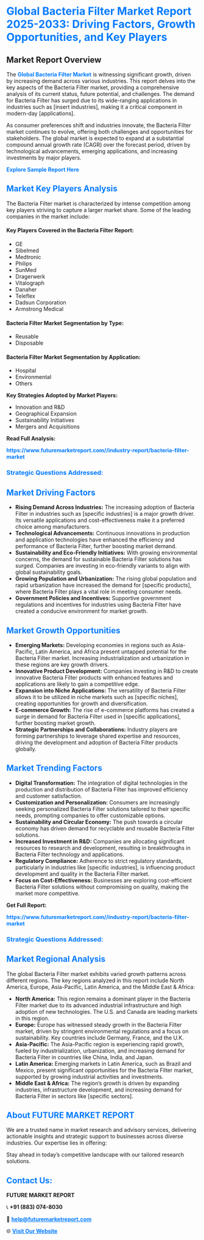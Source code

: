<h1 style="color: #007BFF;">Global Bacteria Filter Market Report 2025-2033: Driving Factors, Growth Opportunities, and Key Players</h1>

<section id="overview">
<h2>Market Report Overview</h2>
<p>The <a href="https://www.futuremarketreport.com//industry-report/bacteria-filter-market" style="color: #007BFF; text-decoration: none;"><strong>Global Bacteria Filter Market</strong></a> is witnessing significant growth, driven by increasing demand across various industries. This report delves into the key aspects of the Bacteria Filter market, providing a comprehensive analysis of its current status, future potential, and challenges. The demand for Bacteria Filter has surged due to its wide-ranging applications in industries such as [insert industries], making it a critical component in modern-day [applications].</p>
<p>As consumer preferences shift and industries innovate, the Bacteria Filter market continues to evolve, offering both challenges and opportunities for stakeholders. The global market is expected to expand at a substantial compound annual growth rate (CAGR) over the forecast period, driven by technological advancements, emerging applications, and increasing investments by major players.</p>
</section>

<section id="overview">
<p><a href="https://www.futuremarketreport.com//request-sample/reportId=79209" style="color: #007BFF; text-decoration: none;"><strong>Explore Sample Report Here</strong></a></p>
</section>

<section id="key-players">
<h2 style="color: #007BFF;">Market Key Players Analysis</h2>
<p>The Bacteria Filter market is characterized by intense competition among key players striving to capture a larger market share. Some of the leading companies in the market include:</p>
<h4>Key Players Covered in the Bacteria Filter Report:</h4>
<ul><li>GE</li><li>Sibelmed</li><li>Medtronic</li><li>Philips</li><li>SunMed</li><li>Dragerwerk</li><li>Vitalograph</li><li>Danaher</li><li>Teleflex</li><li>Dadsun Corporation</li><li>Armstrong Medical</li></ul>
<h4>Bacteria Filter Market Segmentation by Type:</h4>
<ul><li>Reusable</li><li>Disposable</li></ul>

<h4>Bacteria Filter Market Segmentation by Application:</h4>
<ul><li>Hospital</li><li>Environmental</li><li>Others</li></ul>
<p><strong>Key Strategies Adopted by Market Players:</strong></p>
<ul>
<li>Innovation and R&D</li>
<li>Geographical Expansion</li>
<li>Sustainability Initiatives</li>
<li>Mergers and Acquisitions</li>
</ul>
</section>

<section>
<p><strong>Read Full Analysis: </strong></p><a href="https://www.futuremarketreport.com//industry-report/bacteria-filter-market" style="color: #007BFF; text-decoration: none;"><strong>https://www.futuremarketreport.com//industry-report/bacteria-filter-market</strong></a>
<h3 style="color: #007BFF;">Strategic Questions Addressed:</h3>
</section>

<section id="driving-factors">
<h2 style="color: #007BFF;">Market Driving Factors</h2>
<ul>
<li><strong>Rising Demand Across Industries:</strong> The increasing adoption of Bacteria Filter in industries such as [specific industries] is a major growth driver. Its versatile applications and cost-effectiveness make it a preferred choice among manufacturers.</li>
<li><strong>Technological Advancements:</strong> Continuous innovations in production and application technologies have enhanced the efficiency and performance of Bacteria Filter, further boosting market demand.</li>
<li><strong>Sustainability and Eco-Friendly Initiatives:</strong> With growing environmental concerns, the demand for sustainable Bacteria Filter solutions has surged. Companies are investing in eco-friendly variants to align with global sustainability goals.</li>
<li><strong>Growing Population and Urbanization:</strong> The rising global population and rapid urbanization have increased the demand for [specific products], where Bacteria Filter plays a vital role in meeting consumer needs.</li>
<li><strong>Government Policies and Incentives:</strong> Supportive government regulations and incentives for industries using Bacteria Filter have created a conducive environment for market growth.</li>
</ul>
</section>

<section id="growth-opportunities">
<h2 style="color: #007BFF;">Market Growth Opportunities</h2>
<ul>
<li><strong>Emerging Markets:</strong> Developing economies in regions such as Asia-Pacific, Latin America, and Africa present untapped potential for the Bacteria Filter market. Increasing industrialization and urbanization in these regions are key growth drivers.</li>
<li><strong>Innovative Product Development:</strong> Companies investing in R&D to create innovative Bacteria Filter products with enhanced features and applications are likely to gain a competitive edge.</li>
<li><strong>Expansion into Niche Applications:</strong> The versatility of Bacteria Filter allows it to be utilized in niche markets such as [specific niches], creating opportunities for growth and diversification.</li>
<li><strong>E-commerce Growth:</strong> The rise of e-commerce platforms has created a surge in demand for Bacteria Filter used in [specific applications], further boosting market growth.</li>
<li><strong>Strategic Partnerships and Collaborations:</strong> Industry players are forming partnerships to leverage shared expertise and resources, driving the development and adoption of Bacteria Filter products globally.</li>
</ul>
</section>

<section id="trending-factors">
<h2 style="color: #007BFF;">Market Trending Factors</h2>
<ul>
<li><strong>Digital Transformation:</strong> The integration of digital technologies in the production and distribution of Bacteria Filter has improved efficiency and customer satisfaction.</li>
<li><strong>Customization and Personalization:</strong> Consumers are increasingly seeking personalized Bacteria Filter solutions tailored to their specific needs, prompting companies to offer customizable options.</li>
<li><strong>Sustainability and Circular Economy:</strong> The push towards a circular economy has driven demand for recyclable and reusable Bacteria Filter solutions.</li>
<li><strong>Increased Investment in R&D:</strong> Companies are allocating significant resources to research and development, resulting in breakthroughs in Bacteria Filter technology and applications.</li>
<li><strong>Regulatory Compliance:</strong> Adherence to strict regulatory standards, particularly in industries like [specific industries], is influencing product development and quality in the Bacteria Filter market.</li>
<li><strong>Focus on Cost-Effectiveness:</strong> Businesses are exploring cost-efficient Bacteria Filter solutions without compromising on quality, making the market more competitive.</li>
</ul>
</section>

<section>
<p><strong>Get Full Report: </strong></p><a href="https://www.futuremarketreport.com//industry-report/bacteria-filter-market" style="color: #007BFF; text-decoration: none;"><strong>https://www.futuremarketreport.com//industry-report/bacteria-filter-market</strong></a>
<h3 style="color: #007BFF;">Strategic Questions Addressed:</h3>
</section>


<section id="regional-analysis">
<h2 style="color: #007BFF;">Market Regional Analysis</h2>
<p>The global Bacteria Filter market exhibits varied growth patterns across different regions. The key regions analyzed in this report include North America, Europe, Asia-Pacific, Latin America, and the Middle East & Africa:</p>
<ul>
<li><strong>North America:</strong> This region remains a dominant player in the Bacteria Filter market due to its advanced industrial infrastructure and high adoption of new technologies. The U.S. and Canada are leading markets in this region.</li>
<li><strong>Europe:</strong> Europe has witnessed steady growth in the Bacteria Filter market, driven by stringent environmental regulations and a focus on sustainability. Key countries include Germany, France, and the U.K.</li>
<li><strong>Asia-Pacific:</strong> The Asia-Pacific region is experiencing rapid growth, fueled by industrialization, urbanization, and increasing demand for Bacteria Filter in countries like China, India, and Japan.</li>
<li><strong>Latin America:</strong> Emerging markets in Latin America, such as Brazil and Mexico, present significant opportunities for the Bacteria Filter market, supported by growing industrial activities and investments.</li>
<li><strong>Middle East & Africa:</strong> The region’s growth is driven by expanding industries, infrastructure development, and increasing demand for Bacteria Filter in sectors like [specific sectors].</li>
</ul>
</section>

<footer>
<h2 style="color: #007BFF;">About FUTURE MARKET REPORT</h2>
<p>We are a trusted name in market research and advisory services, delivering actionable insights and strategic support to businesses across diverse industries. Our expertise lies in offering:</p>

<p>Stay ahead in today’s competitive landscape with our tailored research solutions.</p>

<h2 style="color: #007BFF;">Contact Us:</h2>
<p><strong>FUTURE MARKET REPORT</strong></p>
<p>📞 <strong>+91 (883) 074-8030</strong></p>
<p>📧 <strong><a href="mailto:help@futuremarketreport.com" style="color: #007BFF;">help@futuremarketreport.com</a></strong></p>
<p>🌐 <strong><a href="https://www.futuremarketreport.com/" style="color: #007BFF;">Visit Our Website</a></strong></p>
</footer>